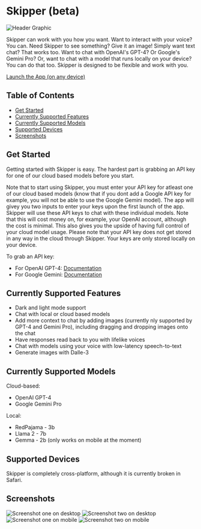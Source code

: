 # Skipper (beta)

![Header Graphic](/public/assets/skipper-header-graphic.png)

Skipper can work with you how you want. Want to interact with your voice? You can. Need Skipper to see something? Give it an image! Simply want text chat? That works too. Want to chat with OpenAI's GPT-4? Or Google's Gemini Pro? Or, want to chat with a model that runs locally on your device? You can do that too. Skipper is designed to be flexible and work with you.

[Launch the App (on any device)](https://www.skipperai.app/)

## Table of Contents

- [Get Started](#get-started)
- [Currently Supported Features](#currently-supported-features)
- [Currently Supported Models](#currently-supported-models)
- [Supported Devices](#supported-devices)
- [Screenshots](#screenshots)

## Get Started

Getting started with Skipper is easy. The hardest part is grabbing an API key for one of our cloud based models before you start.

Note that to start using Skipper, you must enter your API key for atleast one of our cloud based models (know that if you dont add a Google API key for example, you will not be able to use the Google Gemini model). The app will givey you two inputs to enter your keys upon the first launch of the app. Skipper will use these API keys to chat with these individual models. Note that this will cost money on, for example, your OpenAI account, although the cost is minimal. This also gives you the upside of having full control of your cloud model usage. Please note that your API key does not get stored in any way in the cloud through Skipper. Your keys are only stored locally on your device.

To grab an API key:

- For OpenAI GPT-4: [Documentation](https://www.codecademy.com/article/creating-an-openai-api-key?periods=year&plan_id=proGoldAnnualV2&utm_source=pepperjam&utm_medium=affiliate&utm_term=159404&clickId=4684400308&pj_creativeid=8-12462&pj_publisherid=159404)
- For Google Gemini: [Documentation](https://ai.google.dev/tutorials/setup)

## Currently Supported Features

- Dark and light mode support
- Chat with local or cloud based models
- Add more context to chat by adding images (currently nly supported by GPT-4 and Gemini Pro), including dragging and dropping images onto the chat
- Have responses read back to you with lifelike voices
- Chat with models using your voice with low-latency speech-to-text
- Generate images with Dalle-3

## Currently Supported Models

Cloud-based:

- OpenAI GPT-4
- Google Gemini Pro

Local:

- RedPajama - 3b
- Llama 2 - 7b
- Gemma - 2b (only works on mobile at the moment)

## Supported Devices

Skipper is completely cross-platform, although it is currently broken in Safari.

## Screenshots

![Screenshot one on desktop](./public/assets/screenshots/screen-one-desktop.png)
![Screenshot two on desktop](/public/assets/screenshots/screen-two-desktop.png)
![Screenshot one on mobile](/public/assets/screenshots/mobile-screen-one.png)
![Screenshot two on mobile](/public/assets/screenshots/mobile-screen-two.png)

